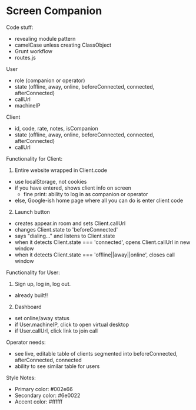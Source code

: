 ﻿# Screen Companion

Code stuff:
 - revealing module pattern
 - camelCase unless creating ClassObject
 - Grunt workflow
 - routes.js

User
 - role (companion or operator)
 - state (offline, away, online, beforeConnected, connected, afterConnected)
 - callUrl
 - machineIP

Client
 - id, code, rate, notes, isCompanion
 - state (offline, away, online, beforeConnected, connected, afterConnected)
 - callUrl


Functionality for Client:

1. Entire website wrapped in Client.code
 - use localStorage, not cookies
 - if you have entered, shows client info on screen
    - fine print: ability to log in as companion or operator
 - else, Google-ish home page where all you can do is enter client code

2. Launch button
 - creates appear.in room and sets Client.callUrl
 - changes Client.state to 'beforeConnected'
 - says "dialing..." and listens to Client.state
 - when it detects Client.state === 'connected', opens Client.callUrl in new window
 - when it detects Client.state === 'offline||away||online', closes call window


Functionality for User:

1. Sign up, log in, log out.
 - already built!!

2. Dashboard
 - set online/away status
 - if User.machineIP, click to open virtual desktop
 - if User.callUrl, click link to join call


Operator needs:
 - see live, editable table of clients segmented into beforeConnected, afterConnected, connected
 - ability to see similar table for users


Style Notes:
 - Primary color: #002e66
 - Secondary color: #6e0022
 - Accent color: #ffffff